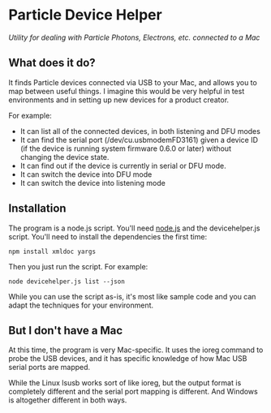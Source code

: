 # Particle Device Helper

*Utility for dealing with Particle Photons, Electrons, etc. connected to a Mac*

## What does it do?

It finds Particle devices connected via USB to your Mac, and allows you to map between useful things. I imagine this would be very helpful in test environments and in setting up new devices for a product creator.

For example:

- It can list all of the connected devices, in both listening and DFU modes
- It can find the serial port (/dev/cu.usbmodemFD3161) given a device ID (if the device is running system firmware 0.6.0 or later) without changing the device state.
- It can find out if the device is currently in serial or DFU mode.
- It can switch the device into DFU mode
- It can switch the device into listening mode

## Installation

The program is a node.js script. You'll need [node.js](https://nodejs.org/) and the devicehelper.js script. You'll need to install the dependencies the first time:

```
npm install xmldoc yargs
```

Then you just run the script. For example:

```
node devicehelper.js list --json
```

While you can use the script as-is, it's most like sample code and you can adapt the techniques for your environment.

## But I don't have a Mac

At this time, the program is very Mac-specific. It uses the ioreg command to probe the USB devices, and it has specific knowledge of how Mac USB serial ports are mapped.

While the Linux lsusb works sort of like ioreg, but the output format is completely different and the serial port mapping is different. And Windows is altogether different in both ways.




 



